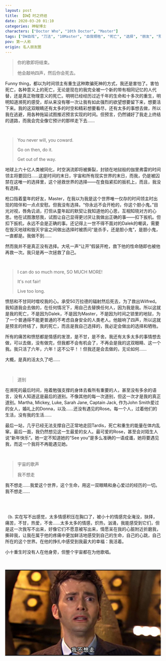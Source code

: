 ```yaml
---
layout: post
title: 【DW】时之终结
date: 2020-03-20 01:10
categories: 神秘博士
characters: ["Doctor Who", "10th Doctor", "Master"]
tags: ["DW自戏", "刀法", "10Master", "自我牺牲", "死亡", "选择", "朋友", "预言"]
pov: 第一人称
origin: 名人朋友圈
---
```


> 你的歌即将结束。
> 
> 他会敲响四声，然后你会死去。

Funny thing，都以为时间领主有重生这种欺骗死神的方式，我还是害怕了。害怕死亡，各种意义上的死亡，无论是现在的我完全被一个新的带有相同记忆的人代替，还是真正物理意义的死亡。明明已经经历过近千年的生命和十多次的重生，明明知道濒死的感受，却从来没有哪一次让我有如此强烈的欲望想要留下来，想要活下来。我的这双眼睛还有太多的时空和精彩想要看尽，还有太多的事想去做，所以我在逃避，用各种拖延试图推迟预言实现的时间。但预言，仍然铺好了我走上终结的道路，而我会完全像它预计的那样走下去……

<br>

> You never will, you coward. 
> 
> Go on then, do it.
> 
> Get out of the way.

地球上六十亿人类被同化，时空涡流即将被撕裂，封锁在地狱般的伽里弗雷的时间领主将要回归……这是时间的末日，宇宙和所有现实世界的末日，而我，仍是被囚禁在这唯一的选择里，这个拯救世界的选择——在食指紧扣的扳机上，而且，我没有选择。

枪口指着童年的好友，Master，在我以为我是这个世界唯一仅存的时间领主时出现的陪伴和一点点安慰。但我没有选择。“你永远不会开枪的，你这个胆小鬼。”目光对视，唇角讥诮，打但从童年起的默契让我知道他的心思，互相知晓对方的心思。他在试图激怒我，试图让自己显得更讨厌让我做出正确的事——扣下扳机。但扣下扳机，永远不会是正确的事。还记得上一世不得不面对的Dalek的嘲讽，需要在毁灭地球和毁灭宇宙之间做出选择时被质问“是杀手，还是胆小鬼”，是胆小鬼，一直都是。我做不到……

然而我并不是真正没有选择。大吼一声“让开”假装开枪，救下他的性命随即也被他再救一次。我只是再一次拯救了自己。

<br>

> I can do so much more, SO  MUCH MORE!
> 
> It's not fair!
> 
> Live too long.

愤怒和不甘同时噬咬我的心。承受50万拉德的辐射然后死去，为了救出Wilfred。我知道我会去做的，在任何情况下，用自己去替换任何人，因为我是我。所以这就是我的死亡，不是因为Dalek，不是因为Master，不是因为时间之锁里的地狱，为了一个普通得不能更普通的不考虑自身安全的人类老人。他敲响了四声，所以这就是预言的终结了，我的死亡，而且是我自己选择的，我必定会做出的选择和牺牲。

所有的痛苦和愤怒都是情感的发泄，是不甘，是不舍。我还有太多太多的事情想去做，可以去做，没有做完，但我都不会有机会了，不再会是我的这双眼睛、这一个我。我只活了六年，六年！这不公平！！但我还是会去做的，无论如何……

大概，是真的活太久了吧……

<br>

> 道别

在濒死的最后时间，拖着勉强支撑的身体去看所有重要的人，甚至没有多余的语言，没有人知道这是最后的道别。不像其他的每一次道别，但这一次才是我的真正道别。Martha, Mickey, Luke, Sarah Jane, Captain Jack, 作为John Smith爱过的女人，婚礼上的Donna，以及……还没有遇见的Rose。每一个人，过着他们的生活，没有我的生活……

最后一站，几乎已经无法支撑自己正常地走回Tardis，死亡和重生的能量在体内乱窜。最后一面，我仍然想见这一生最爱的女人。最可爱的Rose，甚至会对陌生人说“新年快乐”。她一定不知道她的“See you”是多么准确的一语成谶，她将要遇见我，而这一个我将不再能遇见她。

<br>

> 宇宙的歌声
> 
> 我不想走

我不想走……我爱这个世界，这个生命，用这一双眼睛和身心爱过的经历的一切。我不想走……

<br><br>

（b. 实在写不出感觉，太多情感积压在胸口了，被小十的情感完全淹没，抉择，痛苦，不甘，热爱，不舍……太多太多的情感，炽热，汹涌，我能感受到它们，但是这一次我写不出来，好像它们不愿意被写出来，情愿呆在我的心脏附近折磨我，撕碎我，让我在属于他的疼痛中更加鲜活地感受到自己的生命，自己的心跳，自己所在的这个世界。在他的挣扎中感受到我最大的幸福：我活着。

小十重生时没有人在他身旁，但整个宇宙都在为他歌唱。

<br><br>
![](/assets/images/mrpyq/2020-03-20-DW.jpg)